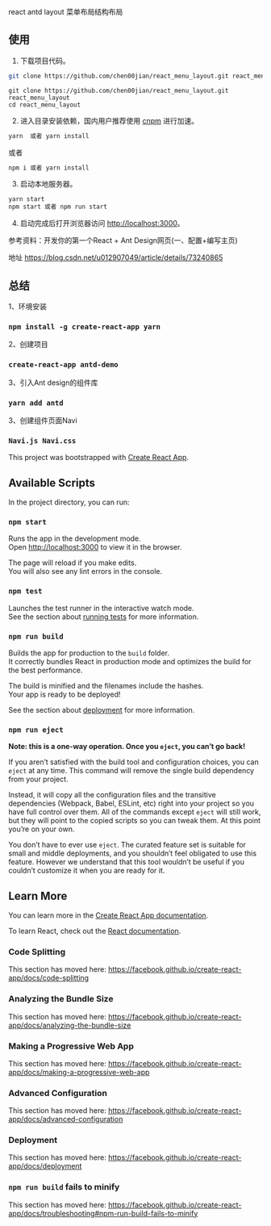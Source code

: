 react antd layout 菜单布局结构布局

## 使用

1. 下载项目代码。

```bash
git clone https://github.com/chen00jian/react_menu_layout.git react_menu_layout && cd react_menu_layout
```
```window 要分开执行
git clone https://github.com/chen00jian/react_menu_layout.git react_menu_layout
cd react_menu_layout
```

2. 进入目录安装依赖，国内用户推荐使用 [cnpm](https://cnpmjs.org) 进行加速。

```bash
yarn  或者 yarn install
```

或者

```bash
npm i 或者 yarn install
```

3. 启动本地服务器。

```bash
yarn start
npm start 或者 npm run start
```

4. 启动完成后打开浏览器访问 [http://localhost:3000](http://localhost:3000)。



参考资料：开发你的第一个React + Ant Design网页(一、配置+编写主页)

地址 https://blog.csdn.net/u012907049/article/details/73240865

## 总结

1、环境安装

### `npm install -g create-react-app yarn`

2、创建项目

### `create-react-app antd-demo`

3、引入Ant design的组件库

### `yarn add antd`


3、创建组件页面Navi

### `Navi.js Navi.css`

This project was bootstrapped with [Create React App](https://github.com/facebook/create-react-app).

## Available Scripts

In the project directory, you can run:

### `npm start`

Runs the app in the development mode.<br>
Open [http://localhost:3000](http://localhost:3000) to view it in the browser.

The page will reload if you make edits.<br>
You will also see any lint errors in the console.

### `npm test`

Launches the test runner in the interactive watch mode.<br>
See the section about [running tests](https://facebook.github.io/create-react-app/docs/running-tests) for more information.

### `npm run build`

Builds the app for production to the `build` folder.<br>
It correctly bundles React in production mode and optimizes the build for the best performance.

The build is minified and the filenames include the hashes.<br>
Your app is ready to be deployed!

See the section about [deployment](https://facebook.github.io/create-react-app/docs/deployment) for more information.

### `npm run eject`

**Note: this is a one-way operation. Once you `eject`, you can’t go back!**

If you aren’t satisfied with the build tool and configuration choices, you can `eject` at any time. This command will remove the single build dependency from your project.

Instead, it will copy all the configuration files and the transitive dependencies (Webpack, Babel, ESLint, etc) right into your project so you have full control over them. All of the commands except `eject` will still work, but they will point to the copied scripts so you can tweak them. At this point you’re on your own.

You don’t have to ever use `eject`. The curated feature set is suitable for small and middle deployments, and you shouldn’t feel obligated to use this feature. However we understand that this tool wouldn’t be useful if you couldn’t customize it when you are ready for it.

## Learn More

You can learn more in the [Create React App documentation](https://facebook.github.io/create-react-app/docs/getting-started).

To learn React, check out the [React documentation](https://reactjs.org/).

### Code Splitting

This section has moved here: https://facebook.github.io/create-react-app/docs/code-splitting

### Analyzing the Bundle Size

This section has moved here: https://facebook.github.io/create-react-app/docs/analyzing-the-bundle-size

### Making a Progressive Web App

This section has moved here: https://facebook.github.io/create-react-app/docs/making-a-progressive-web-app

### Advanced Configuration

This section has moved here: https://facebook.github.io/create-react-app/docs/advanced-configuration

### Deployment

This section has moved here: https://facebook.github.io/create-react-app/docs/deployment

### `npm run build` fails to minify

This section has moved here: https://facebook.github.io/create-react-app/docs/troubleshooting#npm-run-build-fails-to-minify

